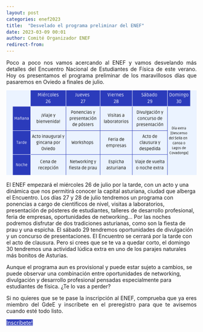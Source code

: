 ```yaml
---
layout: post
categories: enef2023
title:  "Desvelado el programa preliminar del ENEF"
date: 2023-03-09 00:01
author: Comité Organizador ENEF
redirect-from:
---
```


<p style="text-align: justify;">Poco a poco nos vamos acercando al ENEF y vamos desvelando más detalles del Encuentro Nacional de Estudiantes de Física de este verano. Hoy os presentamos el programa preliminar de los maravillosos días que pasaremos en Oviedo a finales de julio.</p>

![Fig1](/img/eventos/2023-ENEF/Programa-1.png)<br/>

<p style="text-align; justify;">El ENEF empezará el miércoles 26 de julio por la tarde, con un acto y una dinámica que nos permitirá conocer la capital asturiana, ciudad que alberga el Encuentro. Los días 27 y 28 de julio tendremos un programa con ponencias a cargo de científicos de nivel, visitas a laboratorios, presentación de pósteres de estudiantes, talleres de desarrollo profesional, feria de empresas, oportunidades de networking... Por las noches podremos disfrutar de dos tradiciones asturianas, como son la fiesta de prau y una espicha. El sábado 29 tendremos oportunidades de divulgación y un concurso de presentaciones. El Encuentro se cerrará por la tarde con el acto de clausura. Pero si crees que se te va a quedar corto, el domingo 30 tendremos una actividad lúdica extra en uno de los parajes naturales más bonitos de Asturias.</p>

<p style="text-align; justify;">Aunque el programa aun es provisional y puede estar sujeto a cambios, se puede observar una combinación entre oportunidades de networking, divulgación y desarrollo profesional pensadas especialmente para estudiantes de física. ¿Te lo vas a perder?</p>

<p style="text-align: justify;">Si no quieres que se te pase la inscripción al ENEF, comprueba que ya eres miembro del GdeE y inscríbete en el preregistro para que te avisemos cuando esté todo listo.</p>

<div class="row center">
  <a href="{{ site.url }}/ENEF2023/#inscribete" id="about-button" class="btn-large waves-effect waves-light" style="color:#FFFFFF;background-color:#313FBB">Inscríbete!</a>
</div>
